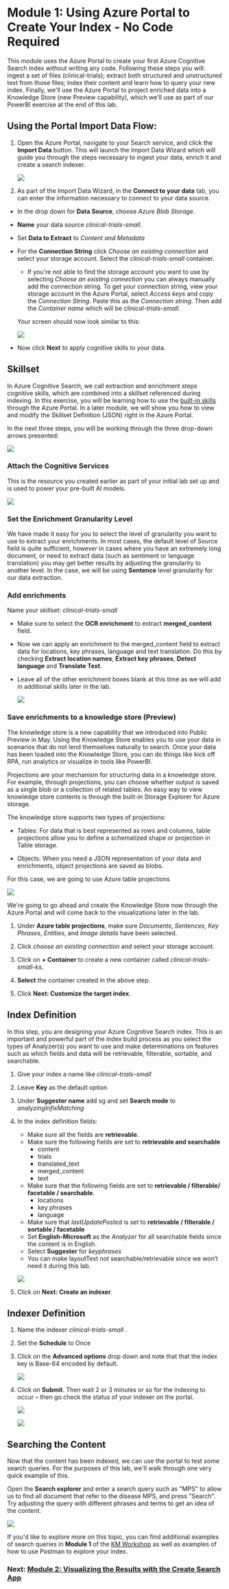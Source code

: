 
# Module 1: Using Azure Portal to Create Your Index - No Code Required

This module uses the Azure Portal to create your first Azure Cognitive Search index without writing any code.  Following these steps you will: ingest a set of files (clinical-trials); extract both structured and unstructured text from those files; index their content and learn how to query your new index.  Finally, we'll use the Azure Portal to project enriched data into a Knowledge Store (new Preview capability), which we'll use as part of our PowerBI exercise at the end of this lab.


## Using the Portal Import Data Flow:


1. Open the Azure Portal, navigate to your Search service, and click the **Import Data** button. This will launch the Import Data Wizard which will guide you through the steps necessary to ingest your data, enrich it and create a search indexer.

   ![](images/importdata.png)
 
1. As part of the Import Data Wizard, in the **Connect to your data** tab, you can enter the information necessary to connect to your data source.

+ In the drop down for **Data Source**, choose *Azure Blob Storage*.

+ **Name** your data source *clinical-trials-small*.

+ Set **Data to Extract** to *Content and Metadata*

+ For the **Connection String** click *Choose an existing connection* and select your storage account. Select the *clinical-trials-small* container.

    + If you're not able to find the storage account you want to use by selecting *Choose an existing connection* you can always manually add the connection string. To get your connection string, view your storage account in the Azure Portal, select *Access keys* and copy the *Connection String*. Paste this as the *Connection string*. Then add the *Container name* which will be *clinical-trials-small*.
 
   Your screen should now look similar to this:

   ![](images/chooseconnection.png)

+ Now click **Next** to apply cognitive skills to your data.

## Skillset

In Azure Cognitive Search, we call extraction and enrichment steps cognitive skills, which are combined into a skillset referenced during indexing.  In this exercise, you will be learning how to use the [built-in skills](https://docs.microsoft.com/en-us/azure/search/cognitive-search-predefined-skills) through the Azure Portal.  In a later module, we will show you how to view and modify the Skillset Definition (JSON) right in the Azure Portal.

In the next three steps, you will be working through the three drop-down arrows presented: 

![](images/attachenrich.png)


### Attach the Cognitive Services 

This is the resource you created earlier as part of your initial lab set up and is used to power your pre-built AI models.

![](images/skillset.png)

### Set the Enrichment Granularity Level

We have made it easy for you to select the level of granularity you want to use to extract your enrichments.  In most cases, the default level of Source field is quite sufficient, however in cases where you have an extremely long document, or need to extract data (such as sentiment or language translation) you may get better results by adjusting the granularity to another level.  In the case, we will be using **Sentence** level granularity for our data extraction.

### Add enrichments

Name your skillset: *clinical-trials-small*

+ Make sure to select the **OCR enrichment** to extract **merged_content** field.

+ Now we can apply an enrichment to the merged_content field to extract data for locations, key phrases, language and text translation. Do this by checking **Extract location names**, **Extract key phrases**, **Detect language** and **Translate Text**.

+ Leave all of the other enrichment boxes blank at this time as we will add in additional skills later in the lab.

   ![](images/enrichments.png)


### Save enrichments to a knowledge store (Preview) 
The knowledge store is a new capability that we introduced into Public Preview in May.  Using the Knowledge Store enables you to use your data in scenarios that do not lend themselves naturally to search.  Once your data has been loaded into the Knowledge Store, you can do things like kick off RPA, run analytics or visualize in tools like PowerBI.

Projections are your mechanism for structuring data in a knowledge store. For example, through projections, you can choose whether output is saved as a single blob or a collection of related tables. An easy way to view knowledge store contents is through the built-in Storage Explorer for Azure storage.

The knowledge store supports two types of projections:

 + Tables: For data that is best represented as rows and columns, table projections allow you to define a schematized shape or projection in Table storage.

 + Objects: When you need a JSON representation of your data and enrichments, object projections are saved as blobs.

For this case, we are going to use Azure table projections 

![](images/knowledgestore.png)

We're going to go ahead and create the Knowledge Store now through the Azure Portal and will come back to the visualizations later in the lab.

1. Under **Azure table projections**, make sure *Documents*, *Sentences*, *Key Phrases*, *Entities*, and *Image details* have been selected. 
2. Click *choose an existing connection* and select your storage account.
3. Click on **+ Container** to create a new container called *clinical-trials-small-ks*.
4. **Select** the container created in the above step.

2. Click **Next: Customize the target index**.


## Index Definition
In this step, you are designing your Azure Cognitive Search index.  This is an important and powerful part of the index build process as you select the types of Analyzer(s) you want to use and make determinations on features such as which fields and data will be retrievable, filterable, sortable, and searchable. 

1. Give your index a name like *clinical-trials-small*

2. Leave **Key** as the default option

3. Under **Suggester name** add sg and set **Search mode** to *analyzingInfixMatching*

4.	In the index definition fields:
      + Make sure all the fields are **retrievable**. 
      + Make sure the following fields are set to **retrievable and searchable**
         + content
         + trials
         + translated_text
         + merged_content
         + text
      + Make sure that the following fields are set to **retrievable / filterable/ facetable / searchable**.
         + locations
         + key phrases
         + language
      + Make sure that *lastUpdatePosted* is set to **retrievable / filterable / sortable / facetable**
      + Set **English-Microsoft** as the *Analyzer* for all searchable fields since the content is in English.
      + Select **Suggester** for *keyphrases*
      + You can make layoutText not searchable/retrievable since we won’t need it during this lab.

      ![](images/indexdesign.png)

   5. Click on **Next: Create an indexer**.

##  Indexer Definition

1. Name the indexer *clinical-trials-small* .
2. Set the **Schedule** to Once
3. Click on the **Advanced options** drop down and note that that the index key is Base-64 encoded by default.
 
   ![](images/indexer.png)

4. Click on **Submit**. Then wait 2 or 3 minutes or so for the indexing to occur – then go check the status of your indexer on the portal.  
 
   ![](images/chkstatus.png)


   ![](images/chkstatus2.png)

## Searching the Content
Now that the content has been indexed, we can use the portal to test some search queries.  For the purposes of this lab, we'll walk through one very quick example of this.  

Open the **Search explorer** and enter a search query such as "MPS" to allow us to find all document that refer to the disease MPS, and press "Search". Try adjusting the query with different phrases and terms to get an idea of the content.
 
 ![](images/srchexplore.png)
 
 If you'd like to explore more on this topic, you can find additional examples of search queries in **Module 1** of the [KM Workshop](https://github.com/Azure-Samples/azure-search-knowledge-mining/blob/master/workshops/Module%201.md) as well as examples of how to use Postman to explore your index.
 
### Next: [Module 2: Visualizing the Results with the Create Search App](Module&#32;2.md)

